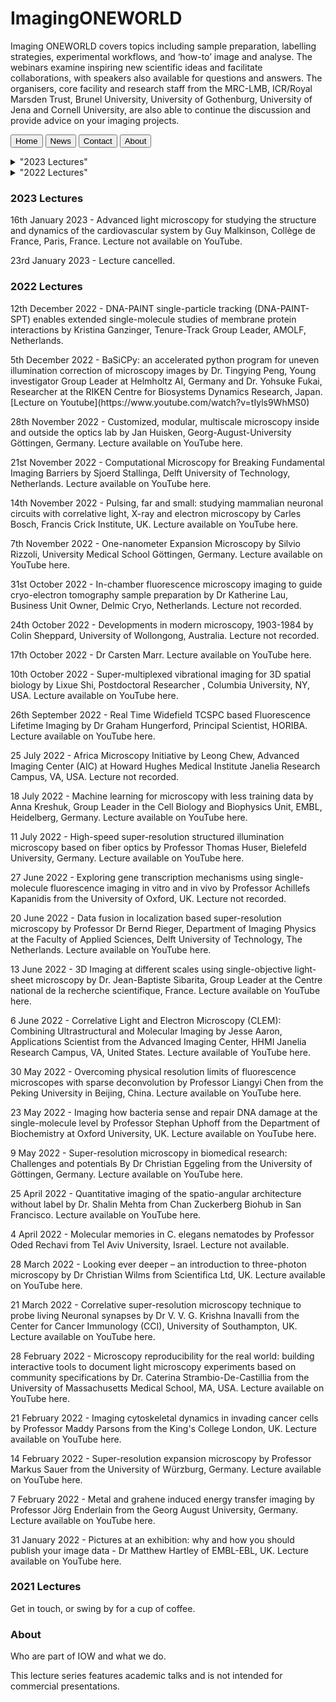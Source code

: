 # ImagingONEWORLD
Imaging ONEWORLD covers topics including sample preparation, labelling strategies, experimental workflows, and ‘how-to’ image and analyse. The webinars examine inspiring new scientific ideas and facilitate collaborations, with speakers also available for questions and answers. The organisers, core facility and research staff from the MRC-LMB, ICR/Royal Marsden Trust, Brunel University, University of Gothenburg, University of Jena and Cornell University, are also able to continue the discussion and provide advice on your imaging projects.

<button class="tablink" onclick="openPage('Home', this, 'red')">Home</button>
<button class="tablink" onclick="openPage('News', this, 'green')" id="defaultOpen">News</button>
<button class="tablink" onclick="openPage('Contact', this, 'blue')">Contact</button>
<button class="tablink" onclick="openPage('About', this, 'orange')">About</button>

<details>
  <summary>"2023 Lectures"</summary>
  
   <p> 16th January 2023 - Advanced light microscopy for studying the structure and dynamics of the cardiovascular system by Guy Malkinson, Collège de France, Paris, France. Lecture not available on YouTube. </p>
  <p> 23rd January 2023 - Lecture cancelled. </p>


  
</details>

<details>
  <summary>"2022 Lectures"</summary>
  <p>12th December 2022 - DNA-PAINT single-particle tracking (DNA-PAINT-SPT) enables extended single-molecule studies of membrane protein interactions by Kristina Ganzinger, Tenure-Track Group Leader, AMOLF, Netherlands.</p>
  <p> 5th December 2022 - BaSiCPy: an accelerated python program for uneven illumination correction of microscopy images by Dr. Tingying Peng, Young investigator Group Leader at Helmholtz AI, Germany and Dr. Yohsuke Fukai, Researcher at the RIKEN Centre for Biosystems Dynamics Research, Japan. [Lecture on Youtube](https://www.youtube.com/watch?v=tIyls9WhMS0) </p> 
  <p> 28th November 2022 - Customized, modular, multiscale microscopy inside and outside the optics lab by Jan Huisken, Georg-August-University Göttingen, Germany. Lecture available on YouTube here. </p>

<p> 21st November 2022 - Computational Microscopy for Breaking Fundamental Imaging Barriers by Sjoerd Stallinga, Delft University of Technology, Netherlands. Lecture available on YouTube here.</p>

<p> 14th November 2022 - Pulsing, far and small: studying mammalian neuronal circuits with correlative light, X-ray and electron microscopy by Carles Bosch, Francis Crick Institute, UK. Lecture available on YouTube here.</p>

<p> 7th November 2022 - One-nanometer Expansion Microscopy by Silvio Rizzoli, University Medical School Göttingen, Germany. Lecture available on YouTube here.</p>

<p> 31st October 2022 - In-chamber fluorescence microscopy imaging to guide cryo-electron tomography sample preparation by Dr Katherine Lau, Business Unit Owner, Delmic Cryo, Netherlands. Lecture not recorded.</p>

<p> 24th October 2022 - Developments in modern microscopy, 1903-1984 by Colin Sheppard, University of Wollongong, Australia. Lecture not recorded.</p>

<p> 17th October 2022 - Dr Carsten Marr. Lecture available on YouTube here.</p>

<p> 10th October 2022 - Super-multiplexed vibrational imaging for 3D spatial biology by Lixue Shi, Postdoctoral Researcher , Columbia University, NY, USA. Lecture available on YouTube here.</p>

<p> 26th September 2022 - Real Time Widefield TCSPC based Fluorescence Lifetime Imaging by Dr Graham Hungerford, Principal Scientist, HORIBA. Lecture available on YouTube here.</p>

<p> 25 July 2022 - Africa Microscopy Initiative by Leong Chew, Advanced Imaging Center (AIC) at Howard Hughes Medical Institute Janelia Research Campus, VA, USA. Lecture not recorded.</p>

<p> 18 July 2022 - Machine learning for microscopy with less training data by Anna Kreshuk, Group Leader in the Cell Biology and Biophysics Unit, EMBL, Heidelberg, Germany. Lecture available on YouTube here.</p>

<p> 11 July 2022 - High-speed super-resolution structured illumination microscopy based on fiber optics by Professor Thomas Huser, Bielefeld University, Germany. Lecture available on YouTube here.</p>

<p> 27 June 2022 - Exploring gene transcription mechanisms using single-molecule fluorescence imaging in vitro and in vivo by Professor Achillefs Kapanidis from the University of Oxford, UK. Lecture not recorded. </p>

<p> 20 June 2022 - Data fusion in localization based super-resolution microscopy by Professor Dr Bernd Rieger, Department of Imaging Physics at the Faculty of Applied Sciences, Delft University of Technology, The Netherlands. Lecture available on YouTube here.</p>

<p> 13 June 2022 - 3D Imaging at different scales using single-objective light-sheet microscopy by Dr. Jean-Baptiste Sibarita, Group Leader at the Centre national de la recherche scientifique, France. Lecture available on YouTube here.</p>

<p> 6 June 2022 - Correlative Light and Electron Microscopy (CLEM): Combining Ultrastructural and Molecular Imaging by Jesse Aaron, Applications Scientist from the Advanced Imaging Center, HHMI Janelia Research Campus, VA, United States. Lecture available of YouTube here.</p>

<p> 30 May 2022 - Overcoming physical resolution limits of fluorescence microscopes with sparse deconvolution by Professor Liangyi Chen from the Peking University in Beijing, China. Lecture available on YouTube here.</p>

<p> 23 May 2022 - Imaging how bacteria sense and repair DNA damage at the single-molecule level by Professor Stephan Uphoff from the Department of Biochemistry at Oxford University, UK. Lecture available on YouTube here.</p>

<p> 9 May 2022 - Super-resolution microscopy in biomedical research: Challenges and potentials By Dr Christian Eggeling from the University of Göttingen, Germany. Lecture available on YouTube here.</p>

<p> 25 April 2022 - Quantitative imaging of the spatio-angular architecture without label by Dr. Shalin Mehta from Chan Zuckerberg Biohub in San Francisco. Lecture available on YouTube here.</p>

<p> 4 April 2022 - Molecular memories in C. elegans nematodes by Professor Oded Rechavi from Tel Aviv University, Israel.  Lecture not available. </p>

<p> 28 March 2022 - Looking ever deeper – an introduction to three-photon microscopy by Dr Christian Wilms from Scientifica Ltd, UK. Lecture available on YouTube here.</p>

<p> 21 March 2022 - Correlative super-resolution microscopy technique to probe living Neuronal synapses by Dr V. V. G. Krishna Inavalli from the Center for Cancer Immunology (CCI), University of Southampton, UK. Lecture available on YouTube here.</p>

<p> 28 February 2022 - Microscopy reproducibility for the real world: building interactive tools to document light microscopy experiments based on community specifications by Dr. Caterina Strambio-De-Castillia from the University of Massachusetts Medical School, MA, USA. Lecture available on YouTube here.</p>

<p> 21 February 2022 - Imaging cytoskeletal dynamics in invading cancer cells by Professor Maddy Parsons from the King's College London, UK. Lecture available on YouTube here.</p>

<p> 14 February 2022 - Super-resolution expansion microscopy by Professor Markus Sauer from the University of Würzburg, Germany. Lecture available on YouTube here.</p>

<p> 7 February 2022 - Metal and grahene induced energy transfer imaging by Professor Jörg Enderlain from the Georg August University, Germany. Lecture available on YouTube here.</p>

<p> 31 January 2022 - Pictures at an exhibition: why and how you should publish your image data - Dr Matthew Hartley of EMBL-EBL, UK. Lecture available on YouTube here.</p>

  
 </details>

<div id="2023 Lectures" class="tabcontent">
  <h3>2023 Lectures</h3>
  <p> 16th January 2023 - Advanced light microscopy for studying the structure and dynamics of the cardiovascular system by Guy Malkinson, Collège de France, Paris, France. Lecture not available on YouTube. </p>

<p> 23rd January 2023 - Lecture cancelled. </p>
</div>

<div id="2022 Lectures" class="tabcontent">
  <h3>2022 Lectures</h3>
  <p>12th December 2022 - DNA-PAINT single-particle tracking (DNA-PAINT-SPT) enables extended single-molecule studies of membrane protein interactions by Kristina Ganzinger, Tenure-Track Group Leader, AMOLF, Netherlands.</p>
  <p> 5th December 2022 - BaSiCPy: an accelerated python program for uneven illumination correction of microscopy images by Dr. Tingying Peng, Young investigator Group Leader at Helmholtz AI, Germany and Dr. Yohsuke Fukai, Researcher at the RIKEN Centre for Biosystems Dynamics Research, Japan. [Lecture on Youtube](https://www.youtube.com/watch?v=tIyls9WhMS0) </p> 
  <p> 28th November 2022 - Customized, modular, multiscale microscopy inside and outside the optics lab by Jan Huisken, Georg-August-University Göttingen, Germany. Lecture available on YouTube here. </p>

<p> 21st November 2022 - Computational Microscopy for Breaking Fundamental Imaging Barriers by Sjoerd Stallinga, Delft University of Technology, Netherlands. Lecture available on YouTube here.</p>

<p> 14th November 2022 - Pulsing, far and small: studying mammalian neuronal circuits with correlative light, X-ray and electron microscopy by Carles Bosch, Francis Crick Institute, UK. Lecture available on YouTube here.</p>

<p> 7th November 2022 - One-nanometer Expansion Microscopy by Silvio Rizzoli, University Medical School Göttingen, Germany. Lecture available on YouTube here.</p>

<p> 31st October 2022 - In-chamber fluorescence microscopy imaging to guide cryo-electron tomography sample preparation by Dr Katherine Lau, Business Unit Owner, Delmic Cryo, Netherlands. Lecture not recorded.</p>

<p> 24th October 2022 - Developments in modern microscopy, 1903-1984 by Colin Sheppard, University of Wollongong, Australia. Lecture not recorded.</p>

<p> 17th October 2022 - Dr Carsten Marr. Lecture available on YouTube here.</p>

<p> 10th October 2022 - Super-multiplexed vibrational imaging for 3D spatial biology by Lixue Shi, Postdoctoral Researcher , Columbia University, NY, USA. Lecture available on YouTube here.</p>

<p> 26th September 2022 - Real Time Widefield TCSPC based Fluorescence Lifetime Imaging by Dr Graham Hungerford, Principal Scientist, HORIBA. Lecture available on YouTube here.</p>

<p> 25 July 2022 - Africa Microscopy Initiative by Leong Chew, Advanced Imaging Center (AIC) at Howard Hughes Medical Institute Janelia Research Campus, VA, USA. Lecture not recorded.</p>

<p> 18 July 2022 - Machine learning for microscopy with less training data by Anna Kreshuk, Group Leader in the Cell Biology and Biophysics Unit, EMBL, Heidelberg, Germany. Lecture available on YouTube here.</p>

<p> 11 July 2022 - High-speed super-resolution structured illumination microscopy based on fiber optics by Professor Thomas Huser, Bielefeld University, Germany. Lecture available on YouTube here.</p>

<p> 27 June 2022 - Exploring gene transcription mechanisms using single-molecule fluorescence imaging in vitro and in vivo by Professor Achillefs Kapanidis from the University of Oxford, UK. Lecture not recorded. </p>

<p> 20 June 2022 - Data fusion in localization based super-resolution microscopy by Professor Dr Bernd Rieger, Department of Imaging Physics at the Faculty of Applied Sciences, Delft University of Technology, The Netherlands. Lecture available on YouTube here.</p>

<p> 13 June 2022 - 3D Imaging at different scales using single-objective light-sheet microscopy by Dr. Jean-Baptiste Sibarita, Group Leader at the Centre national de la recherche scientifique, France. Lecture available on YouTube here.</p>

<p> 6 June 2022 - Correlative Light and Electron Microscopy (CLEM): Combining Ultrastructural and Molecular Imaging by Jesse Aaron, Applications Scientist from the Advanced Imaging Center, HHMI Janelia Research Campus, VA, United States. Lecture available of YouTube here.</p>

<p> 30 May 2022 - Overcoming physical resolution limits of fluorescence microscopes with sparse deconvolution by Professor Liangyi Chen from the Peking University in Beijing, China. Lecture available on YouTube here.</p>

<p> 23 May 2022 - Imaging how bacteria sense and repair DNA damage at the single-molecule level by Professor Stephan Uphoff from the Department of Biochemistry at Oxford University, UK. Lecture available on YouTube here.</p>

<p> 9 May 2022 - Super-resolution microscopy in biomedical research: Challenges and potentials By Dr Christian Eggeling from the University of Göttingen, Germany. Lecture available on YouTube here.</p>

<p> 25 April 2022 - Quantitative imaging of the spatio-angular architecture without label by Dr. Shalin Mehta from Chan Zuckerberg Biohub in San Francisco. Lecture available on YouTube here.</p>

<p> 4 April 2022 - Molecular memories in C. elegans nematodes by Professor Oded Rechavi from Tel Aviv University, Israel.  Lecture not available. </p>

<p> 28 March 2022 - Looking ever deeper – an introduction to three-photon microscopy by Dr Christian Wilms from Scientifica Ltd, UK. Lecture available on YouTube here.</p>

<p> 21 March 2022 - Correlative super-resolution microscopy technique to probe living Neuronal synapses by Dr V. V. G. Krishna Inavalli from the Center for Cancer Immunology (CCI), University of Southampton, UK. Lecture available on YouTube here.</p>

<p> 28 February 2022 - Microscopy reproducibility for the real world: building interactive tools to document light microscopy experiments based on community specifications by Dr. Caterina Strambio-De-Castillia from the University of Massachusetts Medical School, MA, USA. Lecture available on YouTube here.</p>

<p> 21 February 2022 - Imaging cytoskeletal dynamics in invading cancer cells by Professor Maddy Parsons from the King's College London, UK. Lecture available on YouTube here.</p>

<p> 14 February 2022 - Super-resolution expansion microscopy by Professor Markus Sauer from the University of Würzburg, Germany. Lecture available on YouTube here.</p>

<p> 7 February 2022 - Metal and grahene induced energy transfer imaging by Professor Jörg Enderlain from the Georg August University, Germany. Lecture available on YouTube here.</p>

<p> 31 January 2022 - Pictures at an exhibition: why and how you should publish your image data - Dr Matthew Hartley of EMBL-EBL, UK. Lecture available on YouTube here.</p>


</div>

<div id="2021 Lectures" class="tabcontent">
  <h3>2021 Lectures</h3>
  <p>Get in touch, or swing by for a cup of coffee.</p>
</div>

<div id="About" class="tabcontent">
  <h3>About</h3>
  <p>Who are part of IOW and what we do.</p>
</div>

This lecture series features academic talks and is not intended for commercial presentations. 
